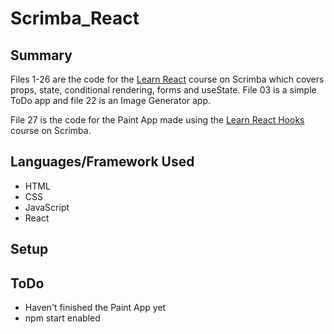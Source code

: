 # Scrimba_React

## Summary
Files 1-26 are the code for the [Learn React](https://scrimba.com) course on Scrimba which covers props, state, conditional rendering, forms and useState. File 03 is a simple ToDo app and file 22 is an Image Generator app.

File 27 is the code for the Paint App made using the [Learn React Hooks](https://scrimba.com) course on Scrimba.

## Languages/Framework Used
- HTML
- CSS
- JavaScript
- React

## Setup

## ToDo
- Haven't finished the Paint App yet
- npm start enabled
